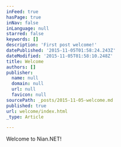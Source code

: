 ```yaml
---
inFeed: true
hasPage: true
inNav: false
inLanguage: null
starred: false
keywords: []
description: 'First post welcome!'
datePublished: '2015-11-05T01:58:24.243Z'
dateModified: '2015-11-05T01:58:10.248Z'
title: Welcome
authors: []
publisher:
  name: null
  domain: null
  url: null
  favicon: null
sourcePath: _posts/2015-11-05-welcome.md
published: true
url: welcome/index.html
_type: Article

---
```

Welcome to Nian.NET!